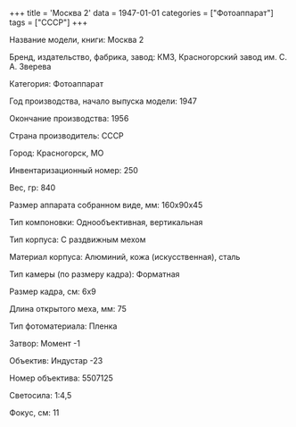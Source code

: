 +++
title = 'Москва 2'
data = 1947-01-01
categories = ["Фотоаппарат"]
tags = ["СССР"]
+++

Название модели, книги: Москва 2

Бренд, издательство, фабрика, завод: КМЗ, Красногорский завод им. С. А. Зверева

Категория: Фотоаппарат

Год производства, начало выпуска модели: 1947

Окончание производства: 1956

Страна производитель: СССР

Город: Красногорск, МО

Инвентаризационный номер: 250

Вес, гр: 840

Размер аппарата  собранном виде, мм: 160х90х45

Тип компоновки: Однообъективная, вертикальная

Тип корпуса: С раздвижным мехом

Материал корпуса: Алюминий, кожа (искусственная), сталь

Тип камеры (по размеру кадра): Форматная

Размер кадра, см: 6х9

Длина открытого меха, мм: 75

Тип фотоматериала: Пленка

Затвор: Момент -1

Объектив: Индустар -23

Номер объектива: 5507125

Светосила: 1:4,5

Фокус, см: 11

